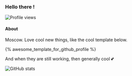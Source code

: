 ### Hello there !
![Profile views](https://gpvc.arturio.dev/kuzyashin)
#### About 

Moscow. Love cool new things, like the cool template below.

{% awesome_template_for_github_profile %}


And when they are still working, then generally cool 💕

![GitHub stats](https://github-readme-stats.vercel.app/api?username=kuzyashin&show_icons=true&hide_title=true&count_private=true)  
